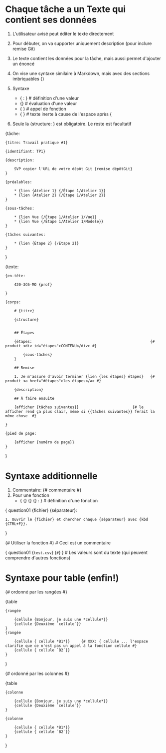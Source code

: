 # Chaque tâche a un Texte qui contient ses données

1. L'utilisateur avisé peut éditer le texte directement

1. Pour débuter, on va supporter uniquement description (pour inclure remise Git)

1. Le texte contient les données pour la tâche, mais
   aussi permet d'ajouter un énoncé 

1. On vise une syntaxe similaire à Markdown, mais avec des sections imbriquables {}

1. Syntaxe
    * {<texte> : <valeur>}         # définition d'une valeur
    * {<valeur>}                   # évaluation d'une valeur
    * {<fonction> <arg1> <arg2>}   # appel de fonction
    * { <texte>}                   # texte inerte à cause de l'espace après {

1. Seule la {structure: } est obligatoire. Le reste est facultatif

{tâche:

    {titre: Travail pratique #1}

    {identifiant: TP1}

    {description:

        SVP copier l'URL de votre dépôt Git {remise dépôtGit}
    }

    {préalables:

        * {lien {Atelier 1} {/Étape 1/Atelier 1}}
        * {lien {Atelier 2} {/Étape 1/Atelier 2}}
    }

    {sous-tâches:

        * {lien Vue {/Étape 1/Atelier 1/Vue}}
        * {lien Vue {/Étape 1/Atelier 1/Modele}}
    }

    {tâches suivantes: 

        * {lien {Étape 2} {/Étape 2}}
    }
}

{texte:

    {en-tête:

        420-3C6-MO {prof}

    }

    {corps:

        # {titre}

        {structure}


        ## Étapes

        {étapes:                                                     {# produit <div id="étapes">CONTENU</div> #}

            {sous-tâches}           
        }

        ## Remise

        1. Je m'assure d'avoir terminer {lien {les étapes} étapes}   {# produit <a href="#étapes">les étapes</a> #}

        {description}

        ## À faire ensuite

        {afficher {tâches suivantes}}                        {# le afficher rend ça plus clair, même si {{tâches suivantes}} ferait la même chose  #}

    }

    {pied de page:

        {afficher {numéro de page}}
    }
}


# Syntaxe additionnelle

1. Commentaire:  {# commentaire #}
1. Pour une fonction
    * {<texte> {<arg1>} {<arg2>} {<arg3>} : <valeur>}    # définition d'une fonction

{ question01 {fichier} {séparateur}:

    1. Ouvrir le {fichier} et chercher chaque {séparateur} avec {kbd {CTRL+F}}.
}

{# Utiliser la fonction #}              # Ceci est un commentaire

{ question01 {`test.csv`} {`#`} }       # Les valeurs sont du texte (qui peuvent comprendre d'autres fonctions)


# Syntaxe pour table (enfin!)

{# ordonné par les rangées #}

{table 

    {rangée 

        {cellule {Bonjour, je suis une *cellule*}}
        {cellule {Deuxième `cellule`}}
    }
    {rangée 

        {cellule { cellule *B1*}}     {# XXX: { cellule ... l'espace clarifie que ce n'est pas un appel à la fonction cellule #}
        {cellule { cellule `B2`}}
    }
}

{# ordonné par les colonnes #}

{table 

    {colonne

        {cellule {Bonjour, je suis une *cellule*}}
        {cellule {Deuxième `cellule`}}
    }

    {colonne

        {cellule { cellule *B1*}}
        {cellule { cellule `B2`}}
    }
}
